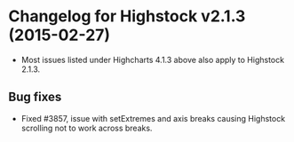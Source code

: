 # Changelog for Highstock v2.1.3 (2015-02-27)
        
- Most issues listed under Highcharts 4.1.3 above also apply to Highstock 2.1.3.

## Bug fixes
- Fixed #3857, issue with setExtremes and axis breaks causing Highstock scrolling not to work across breaks.